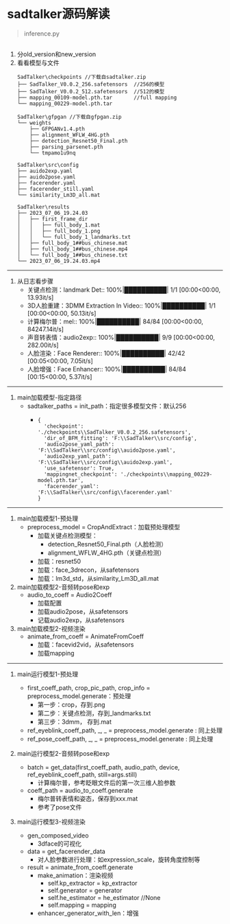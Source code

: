 # sadtalker源码解读
>inference.py

## 
1. 分old_version和new_version
2. 看看模型与文件
   ```
   SadTalker\checkpoints //下载自sadtalker.zip
   ├── SadTalker_V0.0.2_256.safetensors  //256的模型
   ├── SadTalker_V0.0.2_512.safetensors  //512的模型
   ├── mapping_00109-model.pth.tar       //full mapping
   └── mapping_00229-model.pth.tar
   
   SadTalker\gfpgan //下载自gfpgan.zip
   └── weights
       ├── GFPGANv1.4.pth
       ├── alignment_WFLW_4HG.pth
       ├── detection_Resnet50_Final.pth
       ├── parsing_parsenet.pth
       └── tmpamo1u9nq

   SadTalker\src\config
   ├── auido2exp.yaml
   ├── auido2pose.yaml
   ├── facerender.yaml
   ├── facerender_still.yaml
   └── similarity_Lm3D_all.mat
   
   SadTalker\results
   ├── 2023_07_06_19.24.03
   │   ├── first_frame_dir
   │   │   ├── full_body_1.mat
   │   │   ├── full_body_1.png
   │   │   └── full_body_1_landmarks.txt
   │   ├── full_body_1##bus_chinese.mat
   │   ├── full_body_1##bus_chinese.mp4
   │   └── full_body_1##bus_chinese.txt
   └── 2023_07_06_19.24.03.mp4
   ```
---
1. 从日志看步骤
   - 关键点检测：landmark Det:: 100%|██████████| 1/1 [00:00<00:00, 13.93it/s]
   - 3D人脸重建：3DMM Extraction In Video:: 100%|██████████| 1/1 [00:00<00:00, 50.13it/s]
   - 计算梅尔普：mel:: 100%|██████████| 84/84 [00:00<00:00, 84247.14it/s]
   - 声音转表情：audio2exp:: 100%|██████████| 9/9 [00:00<00:00, 282.00it/s]
   - 人脸渲染：Face Renderer:: 100%|██████████| 42/42 [00:05<00:00,  7.05it/s]
   - 人脸增强：Face Enhancer:: 100%|██████████| 84/84 [00:15<00:00,  5.37it/s]
---
1. main加载模型-指定路径
   - sadtalker_paths = init_path：指定很多模型文件：默认256
     - ```
       {
	     'checkpoint': './checkpoints\\SadTalker_V0.0.2_256.safetensors',
	     'dir_of_BFM_fitting': 'F:\\SadTalker\\src/config',
	     'audio2pose_yaml_path': 'F:\\SadTalker\\src/config\\auido2pose.yaml',
         'audio2exp_yaml_path': 'F:\\SadTalker\\src/config\\auido2exp.yaml',
	     'use_safetensor': True,
         'mappingnet_checkpoint': './checkpoints\\mapping_00229-model.pth.tar',
         'facerender_yaml': 'F:\\SadTalker\\src/config\\facerender.yaml'
       }
       ```
---
1. main加载模型1-预处理
   - preprocess_model = CropAndExtract：加载预处理模型
     - 加载关键点检测模型：
       - detection_Resnet50_Final.pth（人脸检测） 
       - alignment_WFLW_4HG.pth（关键点检测）
     - 加载：resnet50
     - 加载：face_3drecon，从safetensors
     - 加载：lm3d_std，从similarity_Lm3D_all.mat
1. main加载模型2-音频转pose和exp
   - audio_to_coeff = Audio2Coeff
     - 加载配置
     - 加载audio2pose，从safetensors
     - 记载audio2exp，从safetensors
1. main加载模型2-视频渲染
   - animate_from_coeff = AnimateFromCoeff
     - 加载：facevid2vid，从safetensors
     - 加载mapping
---     
1. main运行模型1-预处理
   - first_coeff_path, crop_pic_path, crop_info =  preprocess_model.generate：预处理
     - 第一步：crop，存到.png
     - 第二步：关键点检测，存到_landmarks.txt 
     - 第三步：3dmm， 存到.mat
   - ref_eyeblink_coeff_path, _, _ =  preprocess_model.generate : 同上处理
   - ref_pose_coeff_path, _, _ =  preprocess_model.generate : 同上处理

1. main运行模型2-音频转pose和exp
   - batch = get_data(first_coeff_path, audio_path, device, ref_eyeblink_coeff_path, still=args.still)
     - 计算梅尔普，参考眨眼文件后的第一次三维人脸参数
   - coeff_path = audio_to_coeff.generate
     - 梅尔普转表情和姿态，保存到xxx.mat
     - 参考了pose文件
     
1. main运行模型3-视频渲染
   - gen_composed_video
     - 3dface的可视化
   - data = get_facerender_data
     - 对人脸参数进行处理：如expression_scale，旋转角度控制等
   - result = animate_from_coeff.generate
     - make_animation：渲染视频
       - self.kp_extractor = kp_extractor 
       - self.generator = generator
       - self.he_estimator = he_estimator //None
       - self.mapping = mapping
     - enhancer_generator_with_len：增强


